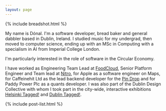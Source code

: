 ```yaml
---
layout: page
---
```


{% include breadshot.html %}

My name is Dónal. I'm a software developer, bread baker and general dabbler based in Dublin, Ireland. I studied music for my undergrad, then moved to computer science, ending up with an MSc in Computing with a specialism in AI from Imperial College London.

I'm particularly interested in the role of software in the Circular Economy.

I have worked as Engineering Team Lead at [FoodCloud](https://food.cloud/), Senior Platform Engineer and Team lead at [Nitro](https://www.gonitro.com/), for Apple as a software engineer on Maps, for Caffeinehit Ltd as the lead backend developer for the [Pin Drop](http://techcrunch.com/2014/08/26/pin-drop-app-launches-on-us-app-store-with-smart-new-features/) and for Paddy Power Plc as a quants developer. I was also part of the Dublin Design Collective with whom I took part in the city-wide, interactive exhibitions [Helsinki Tagged!](http://www.roji.ie/Helsinki-Tagged) and [Dublin Tagged!](http://www.roji.ie/Dublin-Tagged).

{% include post-list.html %}
